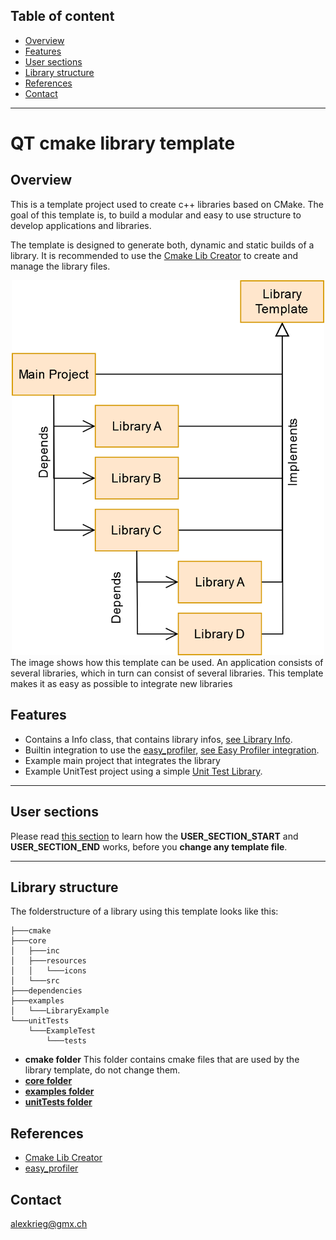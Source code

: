 ## Table of content
- [Overview](#overview)
- [Features](#features)
- [User sections](#user-sections)
- [Library structure](#library-structure)
- [References](#references)
- [Contact](#contact)
------------------------------------------------------
# QT cmake library template
## Overview
This is a template project used to create c++ libraries based on CMake.
The goal of this template is, to build a modular and easy to use structure to develop applications and libraries.

The template is designed to generate both, dynamic and static builds of a library.
It is recommended to use the [Cmake Lib Creator](https://github.com/KROIA/CmakeLibCreator) to create and manage the library files.

<div style="text-align: center;">
    <img src="documentation/Images/LibraryHirarchy.png" alt="Overview" width="500"/>
</div>
The image shows how this template can be used.
An application consists of several libraries, which in turn can consist of several libraries.
This template makes it as easy as possible to integrate new libraries

## Features
- Contains a Info class, that contains library infos, [see Library Info](documentation/coreFolder.md/#LibraryName_info.h).
- Builtin integration to use the [easy_profiler](https://github.com/yse/easy_profiler), [see Easy Profiler integration](documentation/EasyProfilerIntegration.md).
- Example main project that integrates the library
- Example UnitTest project using a simple [Unit Test Library](https://github.com/KROIA/UnitTest).

--------
## User sections
Please read [this section](documentation/generalInfoForSourceFiles.md) to learn how the **USER_SECTION_START** and **USER_SECTION_END** works, before you **change any template file**.

--------
## Library structure
The folderstructure of a library using this template looks like this:<br>
``` 
├───cmake
├───core
│   ├───inc
│   ├───resources
│   │   └───icons
│   └───src
├───dependencies
├───examples
│   └───LibraryExample
└───unitTests
    └───ExampleTest
        └───tests
```
- **cmake folder**
This folder contains cmake files that are used by the library template, do not change them.
- **[core folder](documentation/coreFolder.md)**
- **[examples folder](documentation/examplesFolder.md)**
- **[unitTests folder](documentation/unitTestsFolder.md)**


## References
- [Cmake Lib Creator](https://github.com/KROIA/CmakeLibCreator)
- [easy_profiler](https://github.com/yse/easy_profiler)

## Contact
alexkrieg@gmx.ch
